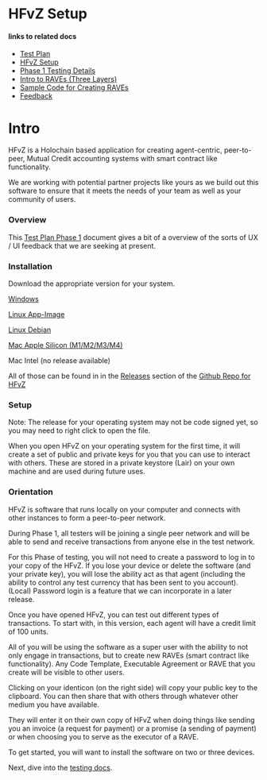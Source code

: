 # HFvZ Setup

#### links to related docs

- [Test Plan](./testing_docs/1_0_testing_plan.md)
- [HFvZ Setup](./README.md)
- [Phase 1 Testing Details](./testing_docs/1_1_phase_testing_details.md)
- [Intro to RAVEs (Three Layers)](./testing_docs/1_2_three_layers_of_raves.md)
- [Sample Code for Creating RAVEs](./testing_docs/rave_templates)
- [Feedback](https://github.com/orgs/unytco/projects/5/views/1)

# Intro
HFvZ is a Holochain based application for creating agent-centric, peer-to-peer, Mutual Credit accounting systems with smart contract like functionality.

We are working with potential partner projects like yours as we build out this software to ensure that it meets the needs of your team as well as your community of users.

### Overview
This [Test Plan Phase 1](https://hackmd.io/blgzLSsQTeOMLcmXcfkU0A?edit) document gives a bit of a overview of the sorts of UX / UI feedback that we are seeking at present.

### Installation

Download the appropriate version for your system.

[Windows](https://github.com/unytco/hfvz-releases/releases/download/v0.2.0/co.unyt.hfvz-0.2.0-setup.exe)

[Linux App-Image](https://github.com/unytco/hfvz-releases/releases/download/v0.2.0/co.unyt.hfvz-0.2.0.AppImage)

[Linux Debian](https://github.com/unytco/hfvz-releases/releases/download/v0.2.0/co.unyt.hfvz_0.2.0_amd64.deb)

[Mac Apple Silicon (M1/M2/M3/M4)](https://github.com/unytco/hfvz-releases/releases/download/v0.2.0/co.unyt.hfvz-0.2.0.dmg)

Mac Intel (no release available)

All of those can be found in in the 
[Releases](
https://github.com/unytco/hfvz-releases/releases) section of the [Github Repo for HFvZ](https://github.com/unytco/hfvz-releases/)


### Setup
Note: The release for your operating system may not be code signed yet, so you may need to right click to open the file.

When you open HFvZ on your operating system for the first time, it will create a set of public and private keys for you that you can use to interact with others. These are stored in a private keystore (Lair) on your own machine and are used during future uses. 



### Orientation
HFvZ is software that runs locally on your computer and connects with other instances to form a peer-to-peer network.

During Phase 1, all testers will be joining a single peer network and will be able to send and receive transactions from anyone else in the test network.

For this Phase of testing, you will not need to create a password to log in to your copy of the HFvZ. If you lose your device or delete the software (and your private key), you will lose the ability act as that agent (including the ability to control any test currency that has been sent to you account). (Local) Password login is a feature that we can incorporate in a later release.

Once you have opened HFvZ, you can test out different types of transactions. To start with, in this version, each agent will have a credit limit of 100 units.

All of you will be using the software as a super user with the ability to not only engage in transactions, but to create new RAVEs (smart contract like functionality). Any Code Template, Executable Agreement or RAVE that you create will be visible to other users. 

Clicking on your identicon (on the right side) will copy your public key to the clipboard. You can then share that with others through whatever other medium you have available. 

They will enter it on their own copy of HFvZ when doing things like sending you an invoice (a request for payment) or a promise (a sending of payment) or when choosing you to serve as the executor of a RAVE.

To get started, you will want to install the software on two or three devices.

Next, dive into the [testing docs](https://github.com/unytco/hfvz-releases/tree/develop/testing_docs).




